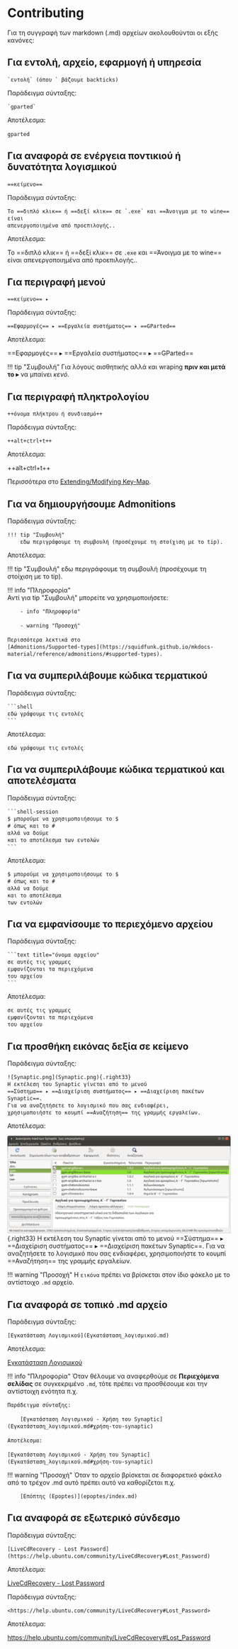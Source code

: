 # Contributing

Για τη συγγραφή των markdown (.md) αρχείων ακολουθούνται οι εξής κανόνες:

## Για εντολή, αρχείο, εφαρμογή ή υπηρεσία

    `εντολή` (όπου ` βάζουμε backticks)
 
Παράδειγμα σύνταξης:
    
    `gparted`

Αποτέλεσμα:
      
`gparted`

## Για αναφορά σε ενέργεια ποντικιού ή δυνατότητα λογισμικού

    ==κείμενο==
    
Παράδειγμα σύνταξης:
    
    Το ==διπλό κλικ== ή ==δεξί κλικ== σε `.exe` και ==Άνοιγμα με το wine== είναι
    απενεργοποιημένα από προεπιλογής..

Αποτέλεσμα:
      
Το ==διπλό κλικ== ή ==δεξί κλικ== σε `.exe` και ==Άνοιγμα με το wine== είναι
απενεργοποιημένα από προεπιλογής..

## Για περιγραφή μενού

    ==κείμενο== ▸
    
Παράδειγμα σύνταξης:
    
    ==Εφαρμογές== ▸ ==Εργαλεία συστήματος== ▸ ==GParted== 
    
Αποτέλεσμα:
      
==Εφαρμογές== ▸ ==Εργαλεία συστήματος== ▸ ==GParted==

!!! tip "Συμβουλή"
    Για λόγους αισθητικής αλλά και wraping **πριν και μετά το ▸** να μπαίνει *κενό*.

## Για περιγραφή πληκτρολογίου

    ++όνομα πλήκτρου ή συνδιασμό++

Παράδειγμα σύνταξης:
    
    ++alt+ctrl+t++
      
Αποτέλεσμα:
        
++alt+ctrl+t++
    
Περισσότερα στο
[Extending/Modifying Key-Map](https://facelessuser.github.io/pymdown-extensions/extensions/keys/#extendingmodifying-key-map-index).

## Για να δημιουργήσουμε Admonitions

Παράδειγμα σύνταξης:

    !!! tip "Συμβουλή"
        εδω περιγράφουμε τη συμβουλή (προσέχουμε τη στοίχιση με το tip).

Αποτέλεσμα:

!!! tip "Συμβουλή"
    εδω περιγράφουμε τη συμβουλή (προσέχουμε τη στοίχιση με το tip).

!!! info "Πληροφορία"   
    Αντί για tip "Συμβουλή" μπορείτε να χρησιμοποιήσετε:
        
        - info "Πληροφορία"
        
        - warning "Προσοχή"

    Περισσότερα λεκτικά στο
    [Admonitions/Supported-types](https://squidfunk.github.io/mkdocs-material/reference/admonitions/#supported-types).

## Για να συμπεριλάβουμε κώδικα τερματικού

Παράδειγμα σύνταξης:

    ```shell
    εδώ γράφουμε τις εντολές
    ```

Αποτέλεσμα:

```shell
εδώ γράφουμε τις εντολές
```

## Για να συμπεριλάβουμε κώδικα τερματικού και αποτελέσματα

Παράδειγμα σύνταξης:

    ```shell-session
    $ μπορούμε να χρησιμοποιήσουμε το $
    # όπως και το #
    αλλά να δούμε
    και το αποτέλεσμα των εντολών
    ```

Αποτέλεσμα:

```shell-session
$ μπορούμε να χρησιμοποιήσουμε το $
# όπως και το #
αλλά να δούμε
και το αποτέλεσμα
των εντολών
```
## Για να εμφανίσουμε το περιεχόμενο αρχείου

Παράδειγμα σύνταξης:

    ```text title="όνομα αρχείου"
    σε αυτές τις γραμμες
    εμφανίζονται τα περιεχόμενα
    του αρχείου
    ```

Αποτέλεσμα:

```text title="όνομα αρχείου"
σε αυτές τις γραμμες
εμφανίζονται τα περιεχόμενα
του αρχείου
```

## Για προσθήκη εικόνας δεξία σε κείμενο

Παράδειγμα σύνταξης:

    ![Synaptic.png](Synaptic.png){.right33}
    Η εκτέλεση του Synaptic γίνεται από το μενού
    ==Σύστημα== ▸ ==Διαχείριση συστήματος== ▸ ==Διαχείριση πακέτων Synaptic==.
    Για να αναζητήσετε το λογισμικό που σας ενδιαφέρει,
    χρησιμοποιήστε το κουμπί ==Αναζήτηση== της γραμμής εργαλείων. 

Αποτέλεσμα:

![Synaptic.png](Synaptic.png){.right33}
Η εκτέλεση του Synaptic γίνεται από το μενού
==Σύστημα== ▸ ==Διαχείριση συστήματος== ▸ ==Διαχείριση πακέτων Synaptic==.
Για να αναζητήσετε το λογισμικό που σας ενδιαφέρει,
χρησιμοποιήστε το κουμπί ==Αναζήτηση== της γραμμής εργαλείων. 

!!! warning "Προσοχή"
    Η `εικόνα` πρέπει να βρίσκεται στον ίδιο φάκελο με το αντίστοιχο `.md` αρχείο.

## Για αναφορά σε τοπικό .md αρχείο

Παράδειγμα σύνταξης:

    [Εγκατάσταση Λογισμικού](Εγκατάσταση_λογισμικού.md)

Αποτέλεσμα:

[Εγκατάσταση Λογισμικού](Εγκατάσταση_λογισμικού.md)

!!! info "Πληροφορία"
    Όταν θέλουμε να αναφερθούμε σε **Περιεχόμενα σελίδας** σε συγκεκριμένο `.md`,
    τότε πρέπει να προσθέσουμε και την αντίστοιχη ενότητα π.χ.
    
    Παράδειγμα σύνταξης:

        [Εγκατάσταση Λογισμικού - Χρήση του Synaptic](Εγκατάσταση_λογισμικού.md#χρήση-του-synaptic)

    Αποτέλεσμα:

    [Εγκατάσταση Λογισμικού - Χρήση του Synaptic](Εγκατάσταση_λογισμικού.md#χρήση-του-synaptic)

!!! warning "Προσοχή"
    Όταν το αρχείο βρίσκεται σε διαφορετικό φάκελο από το τρέχον .md αυτό
    πρέπει αυτό να καθορίζεται π.χ.
    
        [Επόπτης (Epoptes)](epoptes/index.md)

## Για αναφορά σε εξωτερικό σύνδεσμο

Παράδειγμα σύνταξης:

    [LiveCdRecovery - Lost Password](https://help.ubuntu.com/community/LiveCdRecovery#Lost_Password)

Αποτέλεσμα:

[LiveCdRecovery - Lost Password](https://help.ubuntu.com/community/LiveCdRecovery#Lost_Password)

Παράδειγμα σύνταξης:

    <https://help.ubuntu.com/community/LiveCdRecovery#Lost_Password>

Αποτέλεσμα:

<https://help.ubuntu.com/community/LiveCdRecovery#Lost_Password>
